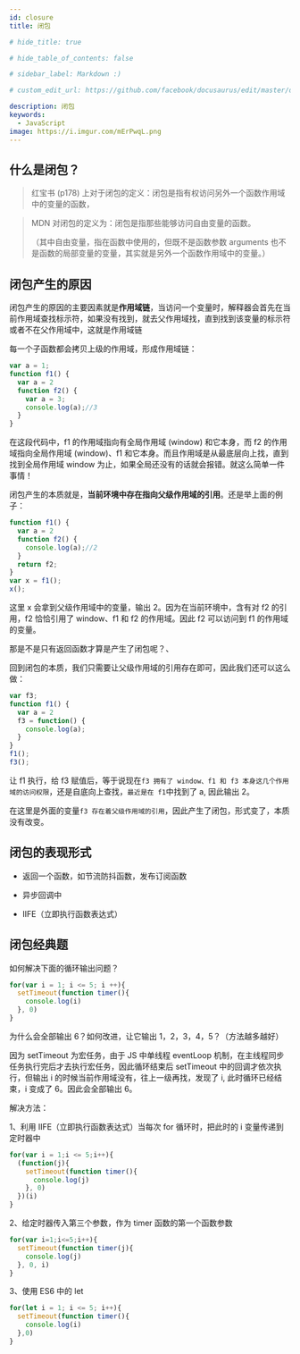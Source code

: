 ```yaml
---
id: closure
title: 闭包

# hide_title: true

# hide_table_of_contents: false

# sidebar_label: Markdown :)

# custom_edit_url: https://github.com/facebook/docusaurus/edit/master/docs/api-doc-markdown.md

description: 闭包
keywords:
  - JavaScript
image: https://i.imgur.com/mErPwqL.png
---
```


## 什么是闭包？

> 红宝书 (p178) 上对于闭包的定义：闭包是指有权访问另外一个函数作用域中的变量的函数，

> MDN 对闭包的定义为：闭包是指那些能够访问自由变量的函数。
>
> （其中自由变量，指在函数中使用的，但既不是函数参数 arguments 也不是函数的局部变量的变量，其实就是另外一个函数作用域中的变量。）

## 闭包产生的原因

闭包产生的原因的主要因素就是**作用域链**，当访问一个变量时，解释器会首先在当前作用域查找标示符，如果没有找到，就去父作用域找，直到找到该变量的标示符或者不在父作用域中，这就是作用域链

每一个子函数都会拷贝上级的作用域，形成作用域链：

```js
var a = 1;
function f1() {
  var a = 2
  function f2() {
    var a = 3;
    console.log(a);//3
  }
}
```

在这段代码中，f1 的作用域指向有全局作用域 (window) 和它本身，而 f2 的作用域指向全局作用域 (window)、f1 和它本身。而且作用域是从最底层向上找，直到找到全局作用域 window 为止，如果全局还没有的话就会报错。就这么简单一件事情！

闭包产生的本质就是，**当前环境中存在指向父级作用域的引用**。还是举上面的例子：
```js
function f1() {
  var a = 2
  function f2() {
    console.log(a);//2
  }
  return f2;
}
var x = f1();
x();
```

这里 x 会拿到父级作用域中的变量，输出 2。因为在当前环境中，含有对 f2 的引用，f2 恰恰引用了 window、f1 和 f2 的作用域。因此 f2 可以访问到 f1 的作用域的变量。

那是不是只有返回函数才算是产生了闭包呢？、

回到闭包的本质，我们只需要让父级作用域的引用存在即可，因此我们还可以这么做：

```js
var f3;
function f1() {
  var a = 2
  f3 = function() {
    console.log(a);
  }
}
f1();
f3();
```

让 f1 执行，给 f3 赋值后，等于说现在`f3 拥有了 window、f1 和 f3 本身这几个作用域的访问权限`，还是自底向上查找，`最近是在 f1`中找到了 a, 因此输出 2。

在这里是外面的变量`f3 存在着父级作用域的引用`，因此产生了闭包，形式变了，本质没有改变。

## 闭包的表现形式

- 返回一个函数，如节流防抖函数，发布订阅函数
- 异步回调中

- IIFE（立即执行函数表达式）

## 闭包经典题

如何解决下面的循环输出问题？

```js
for(var i = 1; i <= 5; i ++){
  setTimeout(function timer(){
    console.log(i)
  }, 0)
}
```

为什么会全部输出 6？如何改进，让它输出 1，2，3，4，5？（方法越多越好）

因为 setTimeout 为宏任务，由于 JS 中单线程 eventLoop 机制，在主线程同步任务执行完后才去执行宏任务，因此循环结束后 setTimeout 中的回调才依次执行，但输出 i 的时候当前作用域没有，往上一级再找，发现了 i, 此时循环已经结束，i 变成了 6。因此会全部输出 6。

解决方法：

1、利用 IIFE（立即执行函数表达式）当每次 for 循环时，把此时的 i 变量传递到定时器中

```js
for(var i = 1;i <= 5;i++){
  (function(j){
    setTimeout(function timer(){
      console.log(j)
    }, 0)
  })(i)
}
```

2、给定时器传入第三个参数，作为 timer 函数的第一个函数参数

```js
for(var i=1;i<=5;i++){
  setTimeout(function timer(j){
    console.log(j)
  }, 0, i)
}
```

3、使用 ES6 中的 let

```js
for(let i = 1; i <= 5; i++){
  setTimeout(function timer(){
    console.log(i)
  },0)
}
```
